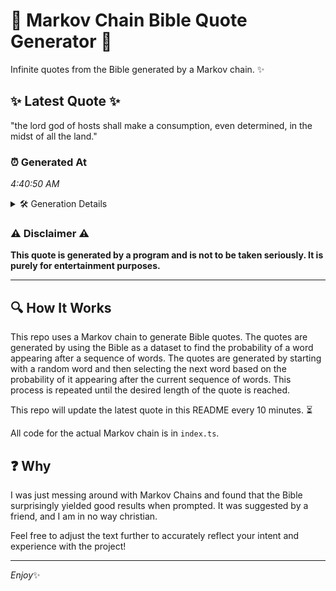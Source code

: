 # 📖 Markov Chain Bible Quote Generator 📖

Infinite quotes from the Bible generated by a Markov chain. ✨

## ✨ Latest Quote ✨
"the lord god of hosts shall make a consumption, even determined, in the midst of all the land."

### ⏰ Generated At
*4:40:50 AM*

<details>
    <summary>🛠️ Generation Details</summary>
    <p>
        <strong>🌱 Seed:</strong> the<br>
        <strong>🔄 Iterations:</strong> 17<br>
        <strong>📜 Context History:</strong><br>[ the ]: lord<br>[ the, lord ]: god<br>[ the, lord, god ]: of<br>[ the, lord, god, of ]: hosts<br>[ the, lord, god, of, hosts ]: shall<br>[ the, lord, god, of, hosts, shall ]: make<br>[ lord, god, of, hosts, shall, make ]: a<br>[ god, of, hosts, shall, make, a ]: consumption,<br>[ of, hosts, shall, make, a, consumption, ]: even<br>[ hosts, shall, make, a, consumption,, even ]: determined,<br>[ shall, make, a, consumption,, even, determined, ]: in<br>[ make, a, consumption,, even, determined,, in ]: the<br>[ a, consumption,, even, determined,, in, the ]: midst<br>[ consumption,, even, determined,, in, the, midst ]: of<br>[ even, determined,, in, the, midst, of ]: all<br>[ determined,, in, the, midst, of, all ]: the<br>[ in, the, midst, of, all, the ]: land.<br>
    </p>
</details>

### ⚠️ Disclaimer ⚠️
**This quote is generated by a program and is not to be taken seriously. It is purely for entertainment purposes.**

---

## 🔍 How It Works

This repo uses a Markov chain to generate Bible quotes. The quotes are generated by using the Bible as a dataset to find the probability of a word appearing after a sequence of words. The quotes are generated by starting with a random word and then selecting the next word based on the probability of it appearing after the current sequence of words. This process is repeated until the desired length of the quote is reached.

This repo will update the latest quote in this README every 10 minutes. ⏳

All code for the actual Markov chain is in `index.ts`.

## ❓ Why

I was just messing around with Markov Chains and found that the Bible surprisingly yielded good results when prompted. 
It was suggested by a friend, and I am in no way christian.

Feel free to adjust the text further to accurately reflect your intent and experience with the project!

---

*Enjoy*✨
